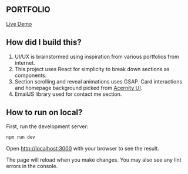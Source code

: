 
## PORTFOLIO

[Live Demo](https://avinashgupta.netlify.app/)


## How did I build this?

1. UI/UX is brainstormed using inspiration from various portfolios from internet.
2. This project uses React for simplicity to break down sections as components.
3. Section scrolling and reveal animations uses GSAP. Card interactions and homepage background picked from [Acernity UI](https://ui.aceternity.com/). 
4. EmailJS library used for contact me section.

## How to run on local?

First, run the development server:

```bash
npm run dev
```

Open [http://localhost:3000](http://localhost:3000) with your browser to see the result.

The page will reload when you make changes.
You may also see any lint errors in the console.

